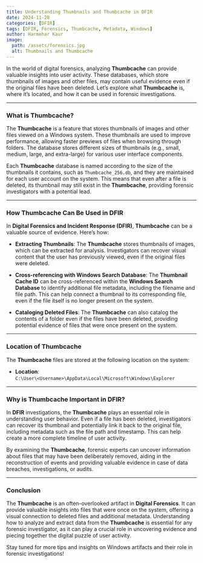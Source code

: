 ```yaml
---
title: Understanding Thumbnails and Thumbcache in DFIR  
date: 2024-11-28  
categories: [DFIR]  
tags: [DFIR, Forensics, Thumbcache, Metadata, Windows]  
author: Harmehar Kaur  
image:  
  path: /assets/forensics.jpg  
  alt: Thumbnails and Thumbcache  
---
```


In the world of digital forensics, analyzing **Thumbcache** can provide valuable insights into user activity. These databases, which store thumbnails of images and other files, may contain useful evidence even if the original files have been deleted. Let’s explore what **Thumbcache** is, where it’s located, and how it can be used in forensic investigations.

---

### What is Thumbcache?

The **Thumbcache** is a feature that stores thumbnails of images and other files viewed on a Windows system. These thumbnails are used to improve performance, allowing faster previews of files when browsing through folders. The database stores different sizes of thumbnails (e.g., small, medium, large, and extra-large) for various user interface components.

Each **Thumbcache** database is named according to the size of the thumbnails it contains, such as `Thumbcache_256.db`, and they are maintained for each user account on the system. This means that even after a file is deleted, its thumbnail may still exist in the **Thumbcache**, providing forensic investigators with a potential lead.

---

### How Thumbcache Can Be Used in DFIR

In **Digital Forensics and Incident Response (DFIR)**, **Thumbcache** can be a valuable source of evidence. Here’s how:

- **Extracting Thumbnails**: The **Thumbcache** stores thumbnails of images, which can be extracted for analysis. Investigators can recover visual content that the user has previously viewed, even if the original files were deleted.
  
- **Cross-referencing with Windows Search Database**: The **Thumbnail Cache ID** can be cross-referenced within the **Windows Search Database** to identify additional file metadata, including the filename and file path. This can help connect a thumbnail to its corresponding file, even if the file itself is no longer present on the system.
  
- **Cataloging Deleted Files**: The **Thumbcache** can also catalog the contents of a folder even if the files have been deleted, providing potential evidence of files that were once present on the system.

---

### Location of Thumbcache

The **Thumbcache** files are stored at the following location on the system:

- **Location**:  
  `C:\User\<Username>\AppData\Local\Microsoft\Windows\Explorer`

---

### Why is Thumbcache Important in DFIR?

In **DFIR** investigations, the **Thumbcache** plays an essential role in understanding user behavior. Even if a file has been deleted, investigators can recover its thumbnail and potentially link it back to the original file, including metadata such as the file path and timestamp. This can help create a more complete timeline of user activity.

By examining the **Thumbcache**, forensic experts can uncover information about files that may have been deliberately removed, aiding in the reconstruction of events and providing valuable evidence in case of data breaches, investigations, or audits.

---

### Conclusion

The **Thumbcache** is an often-overlooked artifact in **Digital Forensics**. It can provide valuable insights into files that were once on the system, offering a visual connection to deleted files and additional metadata. Understanding how to analyze and extract data from the **Thumbcache** is essential for any forensic investigator, as it can play a crucial role in uncovering evidence and piecing together the digital puzzle of user activity.

Stay tuned for more tips and insights on Windows artifacts and their role in forensic investigations!

